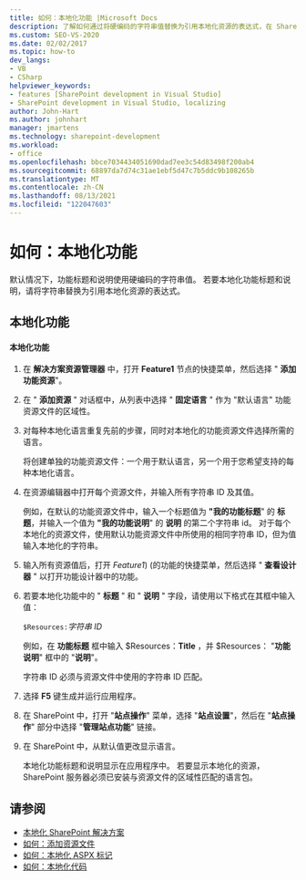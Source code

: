 ```yaml
---
title: 如何：本地化功能 |Microsoft Docs
description: 了解如何通过将硬编码的字符串值替换为引用本地化资源的表达式，在 SharePoint 中本地化功能标题和说明。
ms.custom: SEO-VS-2020
ms.date: 02/02/2017
ms.topic: how-to
dev_langs:
- VB
- CSharp
helpviewer_keywords:
- features [SharePoint development in Visual Studio]
- SharePoint development in Visual Studio, localizing
author: John-Hart
ms.author: johnhart
manager: jmartens
ms.technology: sharepoint-development
ms.workload:
- office
ms.openlocfilehash: bbce7034434051690dad7ee3c54d83498f200ab4
ms.sourcegitcommit: 68897da7d74c31ae1ebf5d47c7b5ddc9b108265b
ms.translationtype: MT
ms.contentlocale: zh-CN
ms.lasthandoff: 08/13/2021
ms.locfileid: "122047603"
---
```

# <a name="how-to-localize-a-feature"></a>如何：本地化功能
  默认情况下，功能标题和说明使用硬编码的字符串值。 若要本地化功能标题和说明，请将字符串替换为引用本地化资源的表达式。

## <a name="localize-a-feature"></a>本地化功能

#### <a name="to-localize-a-feature"></a>本地化功能

1. 在 **解决方案资源管理器** 中，打开 **Feature1** 节点的快捷菜单，然后选择 " **添加功能资源**"。

2. 在 " **添加资源** " 对话框中，从列表中选择 " **固定语言** " 作为 "默认语言" 功能资源文件的区域性。

3. 对每种本地化语言重复先前的步骤，同时对本地化的功能资源文件选择所需的语言。

     将创建单独的功能资源文件：一个用于默认语言，另一个用于您希望支持的每种本地化语言。

4. 在资源编辑器中打开每个资源文件，并输入所有字符串 ID 及其值。

     例如，在默认的功能资源文件中，输入一个标题值为 **"我的功能标题**" 的 **标题**，并输入一个值为 **"我的功能说明**" 的 **说明** 的第二个字符串 id。 对于每个本地化的资源文件，使用默认功能资源文件中所使用的相同字符串 ID，但为值输入本地化的字符串。

5. 输入所有资源值后，打开 *Feature1*)  (的功能的快捷菜单，然后选择 " **查看设计器** " 以打开功能设计器中的功能。

6. 若要本地化功能中的 " **标题** " 和 " **说明** " 字段，请使用以下格式在其框中输入值：

     `$Resources:`*字符串 ID*

     例如，在 **功能标题** 框中输入 $Resources：**Title** ，并 $Resources： "**功能说明**" 框中的 "**说明**"。

     字符串 ID 必须与资源文件中使用的字符串 ID 匹配。

7. 选择 **F5** 键生成并运行应用程序。

8. 在 SharePoint 中，打开 "**站点操作**" 菜单，选择 "**站点设置**"，然后在 "**站点操作**" 部分中选择 "**管理站点功能**" 链接。

9. 在 SharePoint 中，从默认值更改显示语言。

     本地化功能标题和说明显示在应用程序中。 若要显示本地化的资源，SharePoint 服务器必须已安装与资源文件的区域性匹配的语言包。

## <a name="see-also"></a>请参阅
- [本地化 SharePoint 解决方案](../sharepoint/localizing-sharepoint-solutions.md)
- [如何：添加资源文件](../sharepoint/how-to-add-a-resource-file.md)
- [如何：本地化 ASPX 标记](../sharepoint/how-to-localize-aspx-markup.md)
- [如何：本地化代码](../sharepoint/how-to-localize-code.md)
